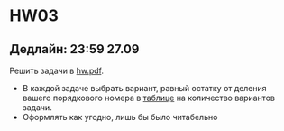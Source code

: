 # HW03

## Дедлайн: 23:59 27.09

Решить задачи в [hw.pdf](hw/hw.pdf).

* В каждой задаче выбрать вариант, равный остатку от деления вашего порядкового номера в [таблице](https://docs.google.com/spreadsheets/d/14skJ4Ep0AVOEB2lCmfIB0lGeC7Z4u9ZPNhpmWoUXgnQ/edit?usp=sharing) на количество вариантов задачи.
* Оформлять как угодно, лишь бы было читабельно